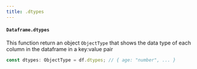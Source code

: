 ```yaml
---
title: .dtypes
---
```


#### `Dataframe.dtypes`
This function return an object `ObjectType` that shows the data type of each column in the dataframe in a key:value pair

```typescript
const dtypes: ObjectType = df.dtypes; // { age: "number", ... }
```